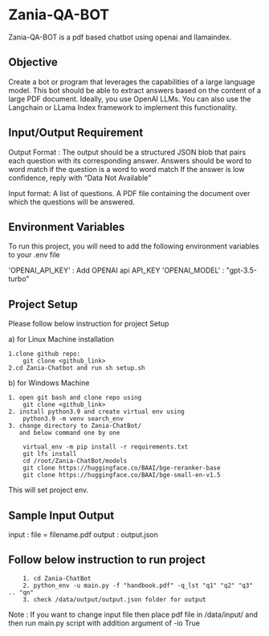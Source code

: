 
# Zania-QA-BOT

Zania-QA-BOT is a pdf based chatbot using openai and llamaindex.


## Objective
Create a bot or program that leverages the capabilities of a large language model. This bot should be able to extract answers based on the content of a large PDF document. Ideally, you use OpenAI LLMs. You can also use the Langchain or LLama Index framework to implement this functionality.

## Input/Output Requirement
Output Format :
    The output should be a structured JSON blob that pairs each question with its corresponding answer.
    Answers should be word to word match if the question is a word to word match
    If the answer is low confidence, reply with “Data Not Available”

Input format:
    A list of questions.
    A PDF file containing the document over which the  questions will be answered.



## Environment Variables

To run this project, you will need to add the following environment variables to your .env file

'OPENAI_API_KEY' : Add OPENAI api API_KEY
'OPENAI_MODEL' : "gpt-3.5-turbo"


## Project Setup

Please follow below instruction for project Setup 

a) for Linux Machine installation

    1.clone github repo:
        git clone <github_link>
    2.cd Zania-Chatbot and run sh setup.sh
       

b) for Windows Machine
    
    1. open git bash and clone repo using
        git clone <github_link>
    2. install python3.9 and create virtual env using
        python3.9 -m venv search_env
    3. change directory to Zania-ChatBot/
       and below command one by one

        virtual_env -m pip install -r requirements.txt
        git lfs install
        cd /root/Zania-ChatBot/models
        git clone https://huggingface.co/BAAI/bge-reranker-base
        git clone https://huggingface.co/BAAI/bge-small-en-v1.5

This will set project env.
## Sample Input Output

input : file = filename.pdf
output : output.json

## Follow below instruction to run project
        1. cd Zania-ChatBot
        2. python_env -u main.py -f "handbook.pdf" -q_lst "q1" "q2" "q3" .. "qn"
        3. check /data/output/output.json folder for output


Note : If you want to change input file then place pdf file in /data/input/ and then run main.py script with addition argument of -io True

